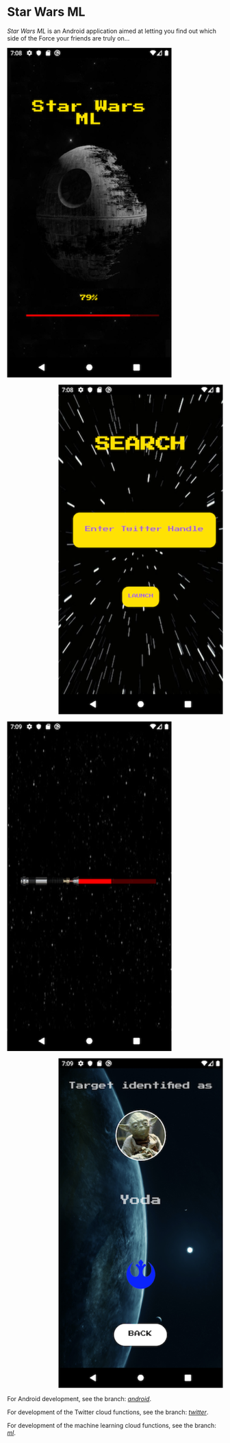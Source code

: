 # Star Wars ML
*Star Wars ML* is an Android application aimed at letting you find out which side of the Force your friends are truly on...

<p align="left">
  <img width="384" height="768" src="https://github.com/chiefJota/Star-Wars-ML/blob/android/Activity%20images/splashscreen.png">
<p align="right">
  <img width="384" height="768" src="https://github.com/chiefJota/Star-Wars-ML/blob/android/Activity%20images/searchscreen.png">
</p>
</p>



<p align="left">
  <img width="384" height="768" src="https://github.com/chiefJota/Star-Wars-ML/blob/android/Activity%20images/transitionscreen.png">
</p>

<p align="right">
  <img width="384" height="768" src="https://github.com/chiefJota/Star-Wars-ML/blob/android/Activity%20images/resultsscreen.png">
</p>


For Android development, see the branch: *[android](https://github.com/chiefJota/Star-Wars-ML/tree/android)*.

For development of the Twitter cloud functions, see the branch: *[twitter](https://github.com/chiefJota/Star-Wars-ML/tree/twitter)*.

For development of the machine learning cloud functions, see the branch: *[ml](https://github.com/chiefJota/Star-Wars-ML/tree/ML)*.
